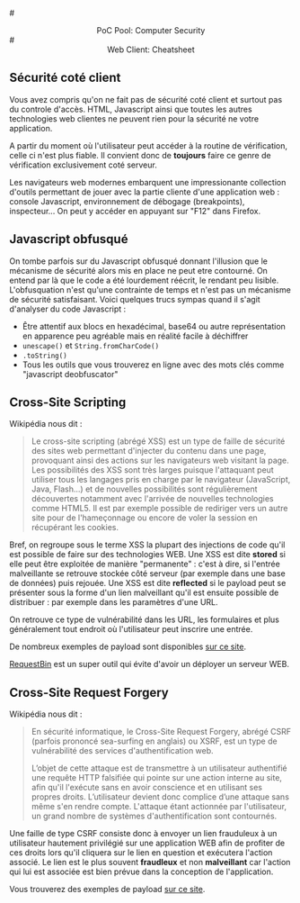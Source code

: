 #<center>PoC Pool: Computer Security</center>
#<center>Web Client: Cheatsheet</center>

## Sécurité coté client

Vous avez compris qu'on ne fait pas de sécurité coté client et surtout pas
du controle d'accès. HTML, Javascript ainsi que toutes les autres technologies
web clientes ne peuvent rien pour la sécurité ne votre application.

A partir du moment où l'utilisateur peut accéder à la routine de vérification,
celle ci n'est plus fiable. Il convient donc de **toujours** faire ce genre
de vérification exclusivement coté serveur.

Les navigateurs web modernes embarquent une impressionante collection d'outils
permettant de jouer avec la partie cliente d'une application web : console
Javascript, environnement de débogage (breakpoints), inspecteur... On peut
y accéder en appuyant sur "F12" dans Firefox.

## Javascript obfusqué

On tombe parfois sur du Javascript obfusqué donnant l'illusion que le
mécanisme de sécurité alors mis en place ne peut etre contourné. On entend par là que le code a été lourdement réécrit, le rendant peu lisible. L'obfusquation n'est qu'une contrainte de temps et n'est pas un mécanisme de sécurité satisfaisant. Voici quelques trucs sympas
quand il s'agit d'analyser du code Javascript :

* Être attentif aux blocs en hexadécimal, base64 ou autre représentation en apparence peu agréable mais en réalité facile à déchiffrer
* `unescape()` et `String.fromCharCode()`
* `.toString()`
* Tous les outils que vous trouverez en ligne avec des mots clés comme "javascript deobfuscator"

## Cross-Site Scripting

Wikipédia nous dit :

> Le cross-site scripting (abrégé XSS) est un type de faille de sécurité des sites web permettant d'injecter du contenu dans une page, provoquant ainsi des actions sur les navigateurs web visitant la page. Les possibilités des XSS sont très larges puisque l'attaquant peut utiliser tous les langages pris en charge par le navigateur (JavaScript, Java, Flash...) et de nouvelles possibilités sont régulièrement découvertes notamment avec l'arrivée de nouvelles technologies comme HTML5. Il est par exemple possible de rediriger vers un autre site pour de l'hameçonnage ou encore de voler la session en récupérant les cookies.

Bref, on regroupe sous le terme XSS la plupart des injections de code qu'il est possible de faire sur des technologies WEB. Une XSS est dite **stored** si elle peut être exploitée de manière "permanente" : c'est à dire, si l'entrée malveillante se retrouve stockée côté serveur (par exemple dans une base de données) puis rejouée. Une XSS est dite **reflected** si le payload peut se présenter sous la forme d'un lien malveillant qu'il est ensuite possible de distribuer : par exemple dans les paramètres d'une URL.

On retrouve ce type de vulnérabilité dans les URL, les formulaires et plus généralement tout endroit où l'utilisateur peut inscrire une entrée.

De nombreux exemples de payload sont disponibles [sur ce site](https://github.com/swisskyrepo/PayloadsAllTheThings/tree/master/XSS%20injection).

[RequestBin](https://requestb.in/) est un super outil qui évite d'avoir un déployer un serveur WEB.

## Cross-Site Request Forgery

Wikipédia nous dit : 

> En sécurité informatique, le Cross-Site Request Forgery, abrégé CSRF (parfois prononcé sea-surfing en anglais) ou XSRF, est un type de vulnérabilité des services d'authentification web.
>
> L’objet de cette attaque est de transmettre à un utilisateur authentifié une requête HTTP falsifiée qui pointe sur une action interne au site, afin qu'il l'exécute sans en avoir conscience et en utilisant ses propres droits. L’utilisateur devient donc complice d’une attaque sans même s'en rendre compte. L'attaque étant actionnée par l'utilisateur, un grand nombre de systèmes d'authentification sont contournés.
> 

Une faille de type CSRF consiste donc à envoyer un lien frauduleux à un utilisateur hautement privilégié sur une application WEB afin de profiter de ces droits lors qu'il cliquera sur le lien en question et exécutera l'action associé. Le lien est le plus souvent **fraudleux** et non **malveillant** car l'action qui lui est associée est bien prévue dans la conception de l'application.

Vous trouverez des exemples de payload [sur ce site](https://github.com/swisskyrepo/PayloadsAllTheThings/tree/master/CRLF%20injection).